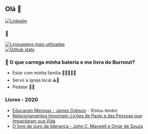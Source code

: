 ## Olá 👋

[![Linkedin](https://img.shields.io/badge/-LinkedIn-blue?style=flat&logo=Linkedin&logoColor=white)](https://www.linkedin.com/in/josemauromani/)

### :rocket:

[![Linguagens mais utilizadas](https://github-readme-stats.vercel.app/api/top-langs/?username=josemauromani&layout=compact)](https://github.com/josemauromani) <br>
[![Github stats](https://github-readme-stats.vercel.app/api?username=josemauromani&show_icons=true&count_private=true)](https://github.com/josemauromani)


### &#128267; O que carrega minha bateria e me livra do Burnout?
 - Estar com minha família :family_man_woman_girl_girl::heart_eyes:
 - Servir a igreja local :church::pray:
 - Pedalar :mountain_bicyclist::sunrise_over_mountains:

### Livros - 2020
- [Educando Meninas - James Dobson](https://www.amazon.com.br/Educando-meninas-James-Dobson-ebook/dp/B00BMC5P5A) - (Estou lendo)
- [Relacionamentos Importam: Lições de Paulo e das Pessoas que Impactaram sua Vida](https://www.amazon.com.br/Relacionamentos-Importam-Li%C3%A7%C3%B5es-Pessoas-Impactaram-ebook/dp/B08GCXXQKY)
- [O livro de ouro da liderança - John C. Maxwell  e  Omar de Souza](https://www.amazon.com.br/Livro-Ouro-Lideran%C3%A7a-John-Maxwell/dp/8566997336)
